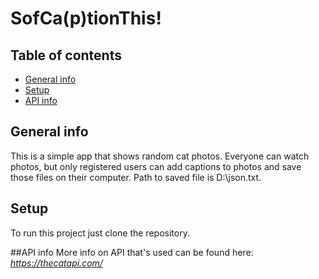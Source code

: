 # SofCa(p)tionThis!

## Table of contents
* [General info](#general-info)
* [Setup](#setup)
* [API info](#apiinfo)

## General info
This is a simple app that shows random cat photos.
Everyone can watch photos, but only registered users can add captions to photos and save those files on their computer.
Path to saved file is D:\json.txt.
	
## Setup
To run this project just clone the repository.


##API info
More info on API that's used can be found here: *https://thecatapi.com/*
